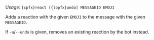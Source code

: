 *Usage:* `{cpfx}react [{lopfx}undo] MESSAGEID EMOJI`

Adds a reaction with the given `EMOJI` to the message with the given `MESSAGEID`.

If `-u`/`--undo` is given, removes an existing reaction by the bot instead.
